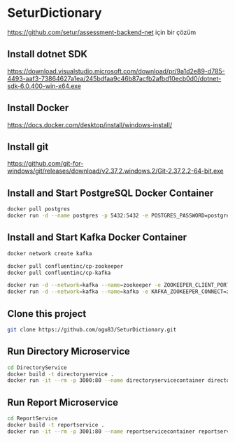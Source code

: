 # SeturDictionary
https://github.com/setur/assessment-backend-net için bir çözüm

## Install dotnet SDK

https://download.visualstudio.microsoft.com/download/pr/9a1d2e89-d785-4493-aaf3-73864627a1ea/245bdfaa9c46b87acfb2afbd10ecb0d0/dotnet-sdk-6.0.400-win-x64.exe

## Install Docker

https://docs.docker.com/desktop/install/windows-install/

## Install git

https://github.com/git-for-windows/git/releases/download/v2.37.2.windows.2/Git-2.37.2.2-64-bit.exe

## Install and Start PostgreSQL Docker Container

```bash
docker pull postgres
docker run -d --name postgres -p 5432:5432 -e POSTGRES_PASSWORD=postgres -v postgres:/var/lib/postgresql/data postgres:14
```

## Install and Start Kafka Docker Container

```bash
docker network create kafka

docker pull confluentinc/cp-zookeeper
docker pull confluentinc/cp-kafka

docker run -d --network=kafka --name=zookeeper -e ZOOKEEPER_CLIENT_PORT=2181 -e ZOOKEEPER_TICK_TIME=2000 -p 2181:2181  confluentinc/cp-zookeeper
docker run -d --network=kafka --name=kafka -e KAFKA_ZOOKEEPER_CONNECT=zookeeper:2181 -e KAFKA_ADVERTISED_LISTENERS=PLAINTEXT://localhost:9092 -p 9092:9092  confluentinc/cp-kafka
```

## Clone this project

```bash
git clone https://github.com/ogu83/SeturDictionary.git
```

## Run Directory Microservice

```bash
cd DirectoryService
docker build -t directoryservice .
docker run -it --rm -p 3000:80 --name directoryservicecontainer directoryservice
```

## Run Report Microservice

```bash
cd ReportService
docker build -t reportservice .
docker run -it --rm -p 3001:80 --name reportservicecontainer reportservice
```
